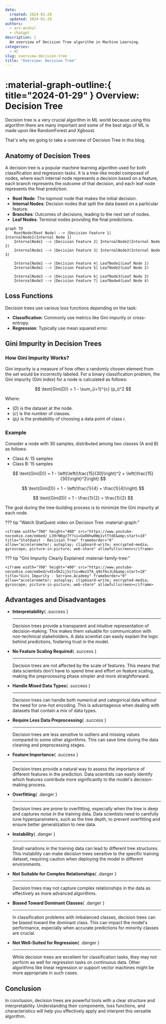 ```yaml
---
date:
  created: 2024-01-29
  updated: 2024-01-29
authors:
  - arv-anshul
  - chatgpt
description: |
  An overview of Decision Tree algorithm in Machine Learning.
categories:
  - ml
slug: overview-decision-tree
title: "Overview: Decision Tree"
---
```


# :material-graph-outline:{ title="2024-01-29" } Overview: Decision Tree

Decision tree is a very crucial algorithm in ML world because using this algorithm there are many important and some of the best algo of ML is made upon like RandomForest and Xgboost.

That's why we going to take a overview of Decision Tree in this blog.

## Anatomy of Decision Trees

A decision tree is a popular machine learning algorithm used for both classification and regression tasks. It is a tree-like model composed of nodes, where each internal node represents a decision based on a feature, each branch represents the outcome of that decision, and each leaf node represents the final prediction.

- **Root Node**: The topmost node that makes the initial decision.
- **Internal Nodes**: Decision nodes that split the data based on a particular feature.
- **Branches**: Outcomes of decisions, leading to the next set of nodes.
- **Leaf Nodes**: Terminal nodes providing the final predictions.

```mermaid
graph TD
    RootNode(Root Node) --> |Decision Feature 1| InternalNode1(Internal Node 1)
    InternalNode1 --> |Decision Feature 2| InternalNode2(Internal Node 2)
    InternalNode1 --> |Decision Feature 3| InternalNode3(Internal Node 3)

    InternalNode2 --> |Decision Feature 4| LeafNode1(Leaf Node 1)
    InternalNode2 --> |Decision Feature 5| LeafNode2(Leaf Node 2)

    InternalNode3 --> |Decision Feature 6| LeafNode3(Leaf Node 3)
    InternalNode3 --> |Decision Feature 7| LeafNode4(Leaf Node 4)
```

## Loss Functions

Decision trees use various loss functions depending on the task:

- **Classification**: Commonly use metrics like Gini impurity or cross-entropy.
- **Regression**: Typically use mean squared error.

## Gini Impurity in Decision Trees

### How Gini Impurity Works?

Gini impurity is a measure of how often a randomly chosen element from the set would be incorrectly labeled. For a binary classification problem, the Gini impurity (Gini index) for a node is calculated as follows:

$$ \text{Gini(D)} = 1 - \sum_{i=1}^{c} (p_i)^2 $$

Where:

- $(D)$ is the dataset at the node.
- $(c)$ is the number of classes.
- $(p_i)$ is the probability of choosing a data point of class $i$.

### Example

Consider a node with 30 samples, distributed among two classes (A and B) as follows:

- Class A: 15 samples
- Class B: 15 samples

$$ \text{Gini(D)} = 1 - \left(\left(\frac{15}{30}\right)^2 + \left(\frac{15}{30}\right)^2\right) $$

$$ \text{Gini(D)} = 1 - \left(\frac{1}{4} + \frac{1}{4}\right) $$

$$ \text{Gini(D)} = 1 - \frac{1}{2} = \frac{1}{2} $$

The goal during the tree-building process is to minimize the Gini impurity at each node.

??? tip "Watch StatQuest video on Decision Tree :material-graph:"

    <iframe width="700" height="400" src="https://www.youtube-nocookie.com/embed/_L39rN6gz7Y?si=Ua08hw0Wp1vtTtdE&amp;start=18" title="StatQuest - Decision Tree" frameborder="0" allow="accelerometer; autoplay; clipboard-write; encrypted-media; gyroscope; picture-in-picture; web-share" allowfullscreen></iframe>

??? tip "Gini Impurity Clearly Explained :material-family-tree:"

    <iframe width="700" height="400" src="https://www.youtube-nocookie.com/embed/u4IxOk2ijSs?si=WwzITA_q9of6sJL8&amp;start=18" title="Gini Impurity - Serrano.Academy" frameborder="0" allow="accelerometer; autoplay; clipboard-write; encrypted-media; gyroscope; picture-in-picture; web-share" allowfullscreen></iframe>

## Advantages and Disadvantages

<div class="grid cards" markdown>

  - **Interpretability**{ .success }

    ---

    Decision trees provide a transparent and intuitive representation of decision-making. This makes them valuable for communication with non-technical stakeholders. A data scientist can easily explain the logic behind predictions, fostering trust in the model.

  - **No Feature Scaling Required**{ .success }

    ---

    Decision trees are not affected by the scale of features. This means that data scientists don't have to spend time and effort on feature scaling, making the preprocessing phase simpler and more straightforward.

  - **Handle Mixed Data Types**{ .success }

    ---

    Decision trees can handle both numerical and categorical data without the need for one-hot encoding. This is advantageous when dealing with datasets that contain a mix of data types.

  - **Require Less Data Preprocessing**{ .success }

    ---

    Decision trees are less sensitive to outliers and missing values compared to some other algorithms. This can save time during the data cleaning and preprocessing stages.

  - **Feature Importance**{ .success }

    ---

    Decision trees provide a natural way to assess the importance of different features in the prediction. Data scientists can easily identify which features contribute more significantly to the model's decision-making process.

  - **Overfitting**{ .danger }

    ---

    Decision trees are prone to overfitting, especially when the tree is deep and captures noise in the training data. Data scientists need to carefully tune hyperparameters, such as the tree depth, to prevent overfitting and ensure better generalization to new data.

  - **Instability**{ .danger }

    ---

    Small variations in the training data can lead to different tree structures. This instability can make decision trees sensitive to the specific training dataset, requiring caution when deploying the model in different environments.

  - **Not Suitable for Complex Relationships**{ .danger }

    ---

    Decision trees may not capture complex relationships in the data as effectively as more advanced algorithms.

  - **Biased Toward Dominant Classes**{ .danger }

    ---

    In classification problems with imbalanced classes, decision trees can be biased toward the dominant class. This can impact the model's performance, especially when accurate predictions for minority classes are crucial.

  - **Not Well-Suited for Regression**{ .danger }

    ---

    While decision trees are excellent for classification tasks, they may not perform as well for regression tasks on continuous data. Other algorithms like linear regression or support vector machines might be more appropriate in such cases.

</div>

## Conclusion

In conclusion, decision trees are powerful tools with a clear structure and interpretability. Understanding their components, loss functions, and characteristics will help you effectively apply and interpret this versatile algorithm.
